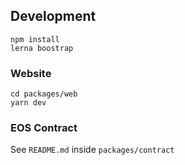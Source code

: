 ## Development
```
npm install
lerna boostrap
```

### Website
```
cd packages/web
yarn dev
```

### EOS Contract
See `README.md` inside `packages/contract`
